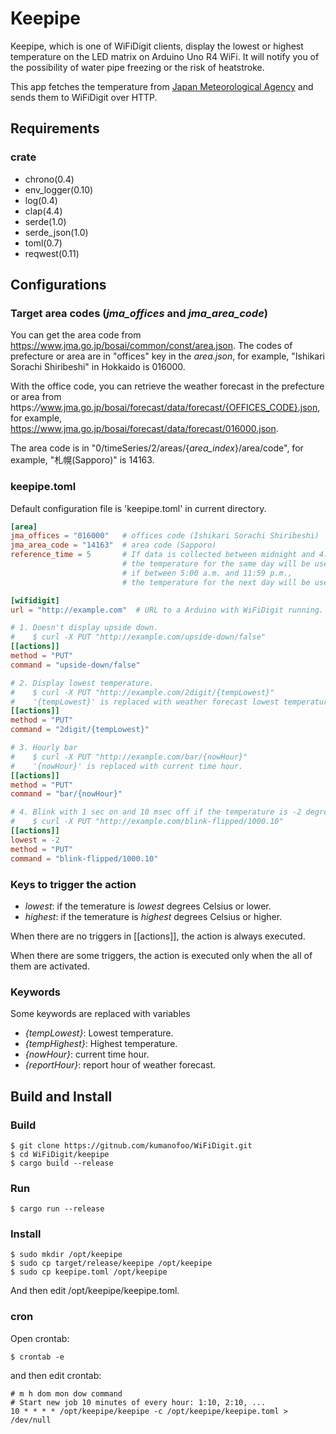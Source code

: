 # Keepipe
Keepipe, which is one of WiFiDigit clients, display the lowest or highest temperature
on the LED matrix on Arduino Uno R4 WiFi.
It will notify you of the possibility of water pipe freezing or the risk of heatstroke.

This app fetches the temperature from [Japan Meteorological Agency](https://www.jma.go.jp/) and
sends them to WiFiDigit over HTTP.

## Requirements
### crate
- chrono(0.4)
- env_logger(0.10)
- log(0.4)
- clap(4.4)
- serde(1.0)
- serde_json(1.0)
- toml(0.7)
- reqwest(0.11)

## Configurations
### Target area codes (*jma_offices* and *jma_area_code*)
You can get the area code from https://www.jma.go.jp/bosai/common/const/area.json.
The codes of prefecture or area are in "offices" key in the *area.json*, for example, "Ishikari Sorachi Shiribeshi" in Hokkaido is 016000.

With the office code, you can retrieve the weather forecast in the prefecture or area from
https:<i>//</i>www.jma.go.jp/bosai/forecast/data/forecast/{OFFICES_CODE}.json,
for example, https://www.jma.go.jp/bosai/forecast/data/forecast/016000.json.

The area code is in "0/timeSeries/2/areas/{*area_index*}/area/code", for example, "札幌(Sapporo)" is 14163.

### keepipe.toml
Default configuration file is 'keepipe.toml' in current directory.
```TOML
[area]
jma_offices = "016000"   # offices code (Ishikari Sorachi Shiribeshi)
jma_area_code = "14163"  # area code (Sapporo)
reference_time = 5       # If data is collected between midnight and 4:59 a.m.,
                         # the temperature for the same day will be used;
                         # if between 5:00 a.m. and 11:59 p.m.,
                         # the temperature for the next day will be used. 

[wifidigit]
url = "http://example.com"  # URL to a Arduino with WiFiDigit running.

# 1. Doesn't display upside down.
#    $ curl -X PUT "http://example.com/upside-down/false"
[[actions]]
method = "PUT"
command = "upside-down/false"

# 2. Display lowest temperature.
#    $ curl -X PUT "http://example.com/2digit/{tempLowest}"
#    '{tempLowest}' is replaced with weather forecast lowest temperature.
[[actions]]
method = "PUT"
command = "2digit/{tempLowest}"

# 3. Hourly bar
#    $ curl -X PUT "http://example.com/bar/{nowHour}"
#    '{nowHour}' is replaced with current time hour.
[[actions]]
method = "PUT"
command = "bar/{nowHour}"

# 4. Blink with 1 sec on and 10 msec off if the temperature is -2 degrees Celsius or lower.
#    $ curl -X PUT "http://example.com/blink-flipped/1000.10"
[[actions]]
lowest = -2
method = "PUT"
command = "blink-flipped/1000.10"
```

### Keys to trigger the action
- *lowest*: if the temerature is *lowest* degrees Celsius or lower.
- *highest*: if the temerature is *highest* degrees Celsius or higher.

When there are no triggers in [[actions]], the action is always executed.

When there are some triggers, the action is executed only when the all of them are activated.

### Keywords
Some keywords are replaced with variables
- *{tempLowest}*: Lowest temperature.
- *{tempHighest}*: Highest temperature. 
- *{nowHour}*: current time hour.
- *{reportHour}*: report hour of weather forecast.

## Build and Install
### Build
```Shell
$ git clone https://gitnub.com/kumanofoo/WiFiDigit.git
$ cd WiFiDigit/keepipe
$ cargo build --release
```
### Run
```Shell
$ cargo run --release
```
### Install
```Shell
$ sudo mkdir /opt/keepipe
$ sudo cp target/release/keepipe /opt/keepipe
$ sudo cp keepipe.toml /opt/keepipe
```
And then edit /opt/keepipe/keepipe.toml.

### cron
Open crontab:
```Shell
$ crontab -e
```

and then edit crontab:
```Shell
# m h dom mon dow command
# Start new job 10 minutes of every hour: 1:10, 2:10, ...
10 * * * * /opt/keepipe/keepipe -c /opt/keepipe/keepipe.toml > /dev/null
```

